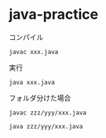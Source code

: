 # java-practice

コンパイル

```
javac xxx.java
```

実行

```
java xxx.java
```

フォルダ分けた場合

```
javac zzz/yyy/xxx.java
```

```
java zzz/yyy/xxx.java
```
